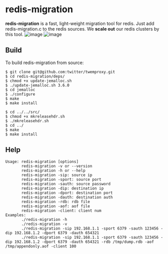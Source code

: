 # redis-migration

**redis-migration** is a fast, light-weight migration tool for redis. Just add redis-migration.c to the redis sources. We **scale out** our redis clusters by this tool.
![image](http://nos.netease.com/knowledge/2c39da89-5b57-4c8c-905a-ed10347bbc76)
![image](http://nos.netease.com/knowledge/ef503e26-c3c1-45e4-9a1a-582693cfedbf)
## Build

To build redis-migration from source:

    $ git clone git@github.com:twitter/twemproxy.git
    $ cd redis-migration/deps/
    $ chmod +x update-jemalloc.sh
    $ ./update-jemalloc.sh 3.6.0
    $ cd jemalloc
    $ ./configure
    $ make
    $ make install

    $ cd ../../src/
    $ chmod +x mkreleasehdr.sh
    $ ./mkreleasehdr.sh
    $ cd ../
    $ make
    $ make install

## Help

    Usage: redis-migration [options]
           redis-migration -v or --version
           redis-migration -h or --help
           redis-migration -sip: source ip
           redis-migration -sport: source port
           redis-migration -sauth: source password
           redis-migration -dip: destination ip
           redis-migration -dport: destination port
           redis-migration -dauth: destination auth
           redis-migration -rdb: rdb file
           redis-migration -aof: aof file
           redis-migration -client: client num
    Examples:
           ./redis-migration -h
           ./redis-migration -v
           ./redis-migration -sip 192.168.1.1 -sport 6379 -sauth 123456 -dip 192.168.1.2 -dport 6379 -dauth 654321
           ./redis-migration -sip 192.168.1.1 -sport 6379 -sauth 123456 -dip 192.168.1.2 -dport 6379 -dauth 654321 -rdb /tmp/dump.rdb -aof /tmp/appendonly.aof -client 100
